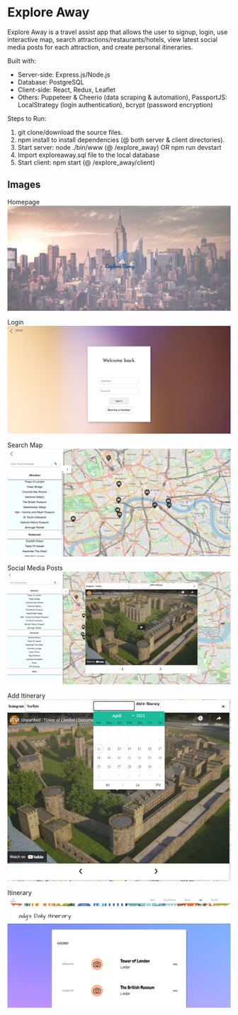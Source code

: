 # Explore Away

Explore Away is a travel assist app that allows the user to signup, login, use interactive map, search attractions/restaurants/hotels, view latest social media posts for each attraction, and create personal itineraries.

Built with:

* Server-side: Express.js/Node.js
* Database: PostgreSQL
* Client-side: React, Redux, Leaflet
* Others: Puppeteer & Cheerio (data scraping & automation), PassportJS: LocalStrategy (login authentication), bcrypt (password encryption)

Steps to Run:

1. git clone/download the source files.
2. npm install to install dependencies (@ both server & client directories).
3. Start server: node ./bin/www (@ /explore_away) OR npm run devstart
4. Import exploreaway.sql file to the local database
5. Start client: npm start (@ /explore_away/client)


## Images

Homepage
![Homepage](./Snapshots/homepage.JPG?raw=true "homepage")

Login
![Login](./Snapshots/login.JPG?raw=true "login")

Search Map
![Map](./Snapshots/searchmap.JPG?raw=true "map")

Social Media Posts
![sns](./Snapshots/youtube.JPG?raw=true "sns")

Add Itinerary
![add](./Snapshots/additinerary.JPG?raw=true "add")

Itinerary
![itinerary](./Snapshots/itinerary.JPG?raw=true "itinerary")
